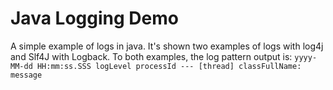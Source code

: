 # Java Logging Demo

A simple example of logs in java. It's shown two examples of logs with log4j and Slf4J with Logback. 
To both examples, the log pattern output is: 
`yyyy-MM-dd HH:mm:ss.SSS logLevel processId --- [thread] classFullName: message`